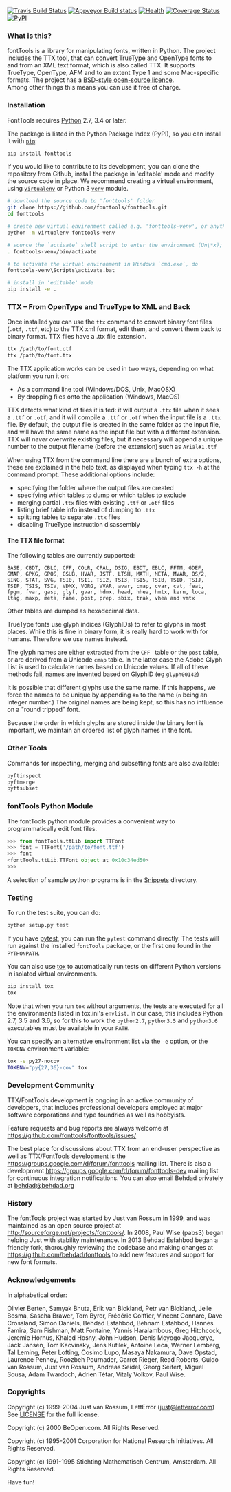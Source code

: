 [![Travis Build Status](https://travis-ci.org/fonttools/fonttools.svg)](https://travis-ci.org/fonttools/fonttools)
[![Appveyor Build status](https://ci.appveyor.com/api/projects/status/0f7fmee9as744sl7/branch/master?svg=true)](https://ci.appveyor.com/project/fonttools/fonttools/branch/master)
[![Health](https://landscape.io/github/behdad/fonttools/master/landscape.svg?style=flat)](https://landscape.io/github/behdad/fonttools/master)
[![Coverage Status](https://codecov.io/gh/fonttools/fonttools/branch/master/graph/badge.svg)](https://codecov.io/gh/fonttools/fonttools)
[![PyPI](https://img.shields.io/pypi/v/fonttools.svg)](https://pypi.org/project/FontTools)

### What is this?

fontTools is a library for manipulating fonts, written in Python. 
The project includes the TTX tool, that can convert TrueType and OpenType fonts to and from an XML text format, which is also called TTX.
It supports TrueType, OpenType, AFM and to an extent Type 1 and some Mac-specific formats.
The project has a [BSD-style open-source licence](LICENSE).  
Among other things this means you can use it free of charge. 

### Installation

FontTools requires [Python](http://www.python.org/download/) 2.7, 3.4 or later.

The package is listed in the Python Package Index (PyPI), so you can install it with [`pip`](https://pip.pypa.io):

```sh
pip install fonttools
```

If you would like to contribute to its development, you can clone the repository from Github, install the package in 'editable' mode and modify the source code in place. We recommend creating a virtual environment, using [`virtualenv`](https://virtualenv.pypa.io) or Python 3 [`venv`](https://docs.python.org/3/library/venv.html) module.

```sh
# download the source code to 'fonttools' folder
git clone https://github.com/fonttools/fonttools.git
cd fonttools

# create new virtual environment called e.g. 'fonttools-venv', or anything you like
python -m virtualenv fonttools-venv

# source the `activate` shell script to enter the environment (Un\*x); to exit, just type `deactivate`
. fonttools-venv/bin/activate

# to activate the virtual environment in Windows `cmd.exe`, do
fonttools-venv\Scripts\activate.bat

# install in 'editable' mode
pip install -e .
```

### TTX – From OpenType and TrueType to XML and Back

Once installed you can use the `ttx` command to convert binary font files (`.otf`, `.ttf`, etc) to the TTX xml format, edit them, and convert them back to binary format. 
TTX files have a .ttx file extension.

```sh
ttx /path/to/font.otf
ttx /path/to/font.ttx
```

The TTX application works can be used in two ways, depending on what platform you run it on:

* As a command line tool (Windows/DOS, Unix, MacOSX)
* By dropping files onto the application (Windows, MacOS)

TTX detects what kind of files it is fed: it will output a `.ttx` file when it sees a `.ttf` or `.otf`, and it will compile a `.ttf` or `.otf` when the input file is a `.ttx` file. 
By default, the output file is created in the same folder as the input file, and will have the same name as the input file but with a different extension. 
TTX will _never_ overwrite existing files, but if necessary will append a unique number to the output filename (before the extension) such as `Arial#1.ttf`

When using TTX from the command line there are a bunch of extra options, these are explained in the help text, as displayed when typing `ttx -h` at the command prompt. 
These additional options include:

* specifying the folder where the output files are created
* specifying which tables to dump or which tables to exclude
* merging partial `.ttx` files with existing `.ttf` or `.otf` files
* listing brief table info instead of dumping to `.ttx`
* splitting tables to separate `.ttx` files
* disabling TrueType instruction disassembly

#### The TTX file format

The following tables are currently supported:
<!-- begin table list -->
    BASE, CBDT, CBLC, CFF, COLR, CPAL, DSIG, EBDT, EBLC, FFTM, GDEF,
    GMAP, GPKG, GPOS, GSUB, HVAR, JSTF, LTSH, MATH, META, MVAR, OS/2,
    SING, STAT, SVG, TSI0, TSI1, TSI2, TSI3, TSI5, TSIB, TSID, TSIJ,
    TSIP, TSIS, TSIV, VDMX, VORG, VVAR, avar, cmap, cvar, cvt, feat,
    fpgm, fvar, gasp, glyf, gvar, hdmx, head, hhea, hmtx, kern, loca,
    ltag, maxp, meta, name, post, prep, sbix, trak, vhea and vmtx
<!-- end table list -->
Other tables are dumped as hexadecimal data.

TrueType fonts use glyph indices (GlyphIDs) to refer to glyphs in most places.
While this is fine in binary form, it is really hard to work with for humans. 
Therefore we use names instead.

The glyph names are either extracted from the `CFF ` table or the `post` table, or are derived from a Unicode `cmap` table. 
In the latter case the Adobe Glyph List is used to calculate names based on Unicode values. 
If all of these methods fail, names are invented based on GlyphID (eg `glyph00142`)

It is possible that different glyphs use the same name. 
If this happens, we force the names to be unique by appending `#n` to the name (`n` being an integer number.)
The original names are being kept, so this has no influence on a "round tripped" font.

Because the order in which glyphs are stored inside the binary font is important, we maintain an ordered list of glyph names in the font.

### Other Tools

Commands for inspecting, merging and subsetting fonts are also available:

```sh
pyftinspect
pyftmerge
pyftsubset
```

### fontTools Python Module

The fontTools python module provides a convenient way to programmatically edit font files.

```py
>>> from fontTools.ttLib import TTFont
>>> font = TTFont('/path/to/font.ttf')
>>> font
<fontTools.ttLib.TTFont object at 0x10c34ed50>
>>>
```

A selection of sample python programs is in the [Snippets](https://github.com/fonttools/fonttools/blob/master/Snippets/) directory. 

### Testing

To run the test suite, you can do:

```sh
python setup.py test
```

If you have [pytest](http://docs.pytest.org/en/latest/), you can run the `pytest` command directly.
The tests will run against the installed `fontTools` package, or the first one found in the `PYTHONPATH`.

You can also use [tox](https://testrun.org/tox/latest/) to automatically run tests on different Python versions in isolated virtual environments.

```sh
pip install tox
tox
```

Note that when you run `tox` without arguments, the tests are executed for all the environments listed in tox.ini's `envlist`. In our case, this includes Python 2.7, 3.5 and 3.6, so for this to work the `python2.7`, `python3.5` and `python3.6` executables must be available in your `PATH`.

You can specify an alternative environment list via the `-e` option, or the `TOXENV` environment variable:

```sh
tox -e py27-nocov
TOXENV="py{27,36}-cov" tox
```

### Development Community

TTX/FontTools development is ongoing in an active community of developers, that includes professional developers employed at major software corporations and type foundries as well as hobbyists. 

Feature requests and bug reports are always welcome at <https://github.com/fonttools/fonttools/issues/>

The best place for discussions about TTX from an end-user perspective as well as TTX/FontTools development is the <https://groups.google.com/d/forum/fonttools> mailing list.
There is also a development <https://groups.google.com/d/forum/fonttools-dev> mailing list for continuous integration notifications.
You can also email Behdad privately at <behdad@behdad.org>

### History

The fontTools project was started by Just van Rossum in 1999, and was maintained as an open source project at <http://sourceforge.net/projects/fonttools/>.
In 2008, Paul Wise (pabs3) began helping Just with stability maintenance.
In 2013 Behdad Esfahbod began a friendly fork, thoroughly reviewing the codebase and making changes at <https://github.com/behdad/fonttools> to add new features and support for new font formats.

### Acknowledgements

In alphabetical order:

Olivier Berten,
Samyak Bhuta,
Erik van Blokland, 
Petr van Blokland, 
Jelle Bosma, 
Sascha Brawer,
Tom Byrer,
Frédéric Coiffier,
Vincent Connare, 
Dave Crossland,
Simon Daniels, 
Behdad Esfahbod,
Behnam Esfahbod,
Hannes Famira, 
Sam Fishman,
Matt Fontaine,
Yannis Haralambous, 
Greg Hitchcock, 
Jeremie Hornus,
Khaled Hosny,
John Hudson,
Denis Moyogo Jacquerye,
Jack Jansen, 
Tom Kacvinsky, 
Jens Kutilek,
Antoine Leca, 
Werner Lemberg, 
Tal Leming,
Peter Lofting, 
Cosimo Lupo,
Masaya Nakamura,
Dave Opstad, 
Laurence Penney, 
Roozbeh Pournader,
Garret Rieger,
Read Roberts, 
Guido van Rossum, 
Just van Rossum, 
Andreas Seidel, 
Georg Seifert,
Miguel Sousa,
Adam Twardoch,
Adrien Tétar,
Vitaly Volkov,
Paul Wise.

### Copyrights

Copyright (c) 1999-2004 Just van Rossum, LettError (just@letterror.com)  
See [LICENSE](LICENSE) for the full license.

Copyright (c) 2000 BeOpen.com. 
All Rights Reserved.

Copyright (c) 1995-2001 Corporation for National Research Initiatives. 
All Rights Reserved.

Copyright (c) 1991-1995 Stichting Mathematisch Centrum, Amsterdam. 
All Rights Reserved.

Have fun!
